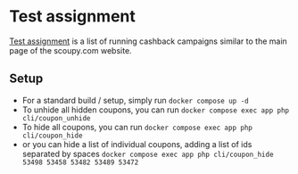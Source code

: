 # Test assignment

[Test assignment][1] is a list of running cashback campaigns similar to the main page of the scoupy.com website.

Setup
------------

* For a standard build / setup, simply run
```docker compose up -d ```
* To unhide all hidden coupons, you can run
```docker compose exec app php cli/coupon_unhide ```
* To hide all coupons, you can run
```docker compose exec app php cli/coupon_hide ```
* or you can hide a list of individual coupons, adding a list of ids separated by spaces
```docker compose exec app php cli/coupon_hide 53498 53458 53482 53489 53472 ```

[1]: https://github.com/Annuket/scoupy-test-assignment
